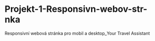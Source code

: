 # Projekt-1-Responsivn-webov-str-nka
Responsivní webová stránka pro mobil a desktop_Your Travel Assistant
